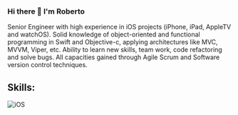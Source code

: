 ### Hi there 👋 I'm Roberto

Senior Engineer with high experience in iOS projects (iPhone, iPad, AppleTV and watchOS). Solid knowledge of object-oriented and functional programming in Swift and Objective-c, applying architectures like MVC, MVVM, Viper, etc.
Ability to learn new skills, team work, code refactoring and solve bugs. All capacities gained through Agile Scrum and Software version control techniques.

## Skills:
![iOS](https://img.shields.io/badge/iOS-999999?style=for-the-badge&amp;logo=apple&amp;logoColor=white&amp;labelColor=101010)<br>





<!--
**rgmez/rgmez** is a ✨ _special_ ✨ repository because its `README.md` (this file) appears on your GitHub profile.

Here are some ideas to get you started:

- 🔭 I’m currently working on ...
- 🌱 I’m currently learning ...
- 👯 I’m looking to collaborate on ...
- 🤔 I’m looking for help with ...
- 💬 Ask me about ...
- 📫 How to reach me: ...
- 😄 Pronouns: ...
- ⚡ Fun fact: ...
-->
